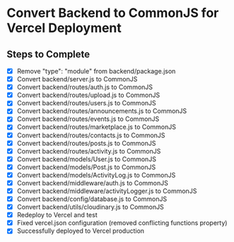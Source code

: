 # Convert Backend to CommonJS for Vercel Deployment

## Steps to Complete

- [x] Remove "type": "module" from backend/package.json
- [x] Convert backend/server.js to CommonJS
- [x] Convert backend/routes/auth.js to CommonJS
- [x] Convert backend/routes/upload.js to CommonJS
- [x] Convert backend/routes/users.js to CommonJS
- [x] Convert backend/routes/announcements.js to CommonJS
- [x] Convert backend/routes/events.js to CommonJS
- [x] Convert backend/routes/marketplace.js to CommonJS
- [x] Convert backend/routes/contacts.js to CommonJS
- [x] Convert backend/routes/posts.js to CommonJS
- [x] Convert backend/routes/activity.js to CommonJS
- [x] Convert backend/models/User.js to CommonJS
- [x] Convert backend/models/Post.js to CommonJS
- [x] Convert backend/models/ActivityLog.js to CommonJS
- [x] Convert backend/middleware/auth.js to CommonJS
- [x] Convert backend/middleware/activityLogger.js to CommonJS
- [x] Convert backend/config/database.js to CommonJS
- [x] Convert backend/utils/cloudinary.js to CommonJS
- [x] Redeploy to Vercel and test
- [x] Fixed vercel.json configuration (removed conflicting functions property)
- [x] Successfully deployed to Vercel production
